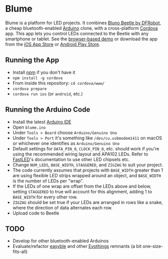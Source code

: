 # Blume
Blume is a platform for LED projects. It combines [Bluno Beetle by DFRobot](https://www.dfrobot.com/wiki/index.php/Bluno_Beetle_SKU:DFR0339), a cheap bluetooth-enabled [Arduino](https://www.arduino.cc/) clone, with a cross-platform [Cordova](https://cordova.apache.org/) app. This app lets you control LEDs connected to the Beetle with any smartphone or tablet. See the [browser-based demo](hobzcalvin.github.io/blume) or download the app from the [iOS App Store](https://itunes.apple.com/us/app/blume-led/id1288248844) or [Android Play Store](https://play.google.com/store/apps/details?id=org.selfobserved.blume).

## Running the App
- Install [npm](https://www.npmjs.com/) if you don't have it
- `npm install -g cordova`
- From inside this repository: `cd cordova/www/`
- `cordova prepare`
- `cordova run ios` (or `android`, etc.)

## Running the Arduino Code
- Install the latest [Arduino IDE](http://arduino.cc/en/Main/Software)
- Open `blume.ino`
- Under `Tools > Board` choose `Arduino/Genuino Uno`
- Under `Tools > Port` it's something like `/dev/cu.usbmodem1411` on macOS or whichever one identifies as `Arduino/Genuino Uno`
- Default settings for `DATA_PIN_0`, `CLOCK_PIN_0`, etc. should work if you're using the recommended wiring layout and APA102 LEDs. Refer to [FastLED](http://fastled.io/)'s documentation to use other LED chipsets etc.
- Change `NUM_LEDS`, `BASE_WIDTH`, `STAGGERED`, and `ZIGZAG` to suit your project.
 - The code currently assumes that projects with `BASE_WIDTH` greater than 1 are using flexible LED strips wrapped around an object, and `BASE_WIDTH` is the number of LEDs per "wrap".
 - If the LEDs of one wrap are offset from the LEDs above and below, setting `STAGGERED` to true will account for this alignment, adding 1 to `BASE_WIDTH` for every other row. 
 - `ZIGZAG` should be set true if your LEDs are arranged in rows like a snake, where the direction of data alternates each row.
- Upload code to Beetle

## TODO
- Develop for other bluetooth-enabled Arduinos
- Evaluate/refactor [easyble](https://evothings.com/doc/lib-doc/evothings.easyble.html) and other [Evothings](http://evothings.com/) remnants (a bit one-size-fits-all)
